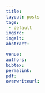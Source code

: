 ```yaml
---
title: 
layout: posts
tags:
 - default
imgsrc: 
imgalt: 
abstract: 

venue: 
authors: 
bibtex: 
permalink:
pdf: 
overwriteurl: 
---
```


